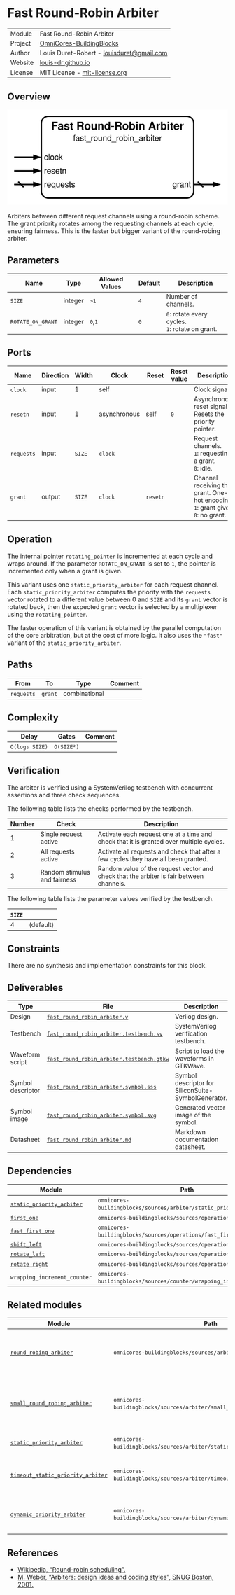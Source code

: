 # Fast Round-Robin Arbiter

|         |                                                                                  |
| ------- | -------------------------------------------------------------------------------- |
| Module  | Fast Round-Robin Arbiter                                                         |
| Project | [OmniCores-BuildingBlocks](https://github.com/Louis-DR/OmniCores-BuildingBlocks) |
| Author  | Louis Duret-Robert - [louisduret@gmail.com](mailto:louisduret@gmail.com)         |
| Website | [louis-dr.github.io](https://louis-dr.github.io)                                 |
| License | MIT License - [mit-license.org](https://mit-license.org)                         |

## Overview

![fast_round_robin_arbiter](fast_round_robin_arbiter.symbol.svg)

Arbiters between different request channels using a round-robin scheme. The grant priority rotates among the requesting channels at each cycle, ensuring fairness. This is the faster but bigger variant of the round-robing arbiter.

## Parameters

| Name              | Type    | Allowed Values | Default | Description                                         |
| ----------------- | ------- | -------------- | ------- | --------------------------------------------------- |
| `SIZE`            | integer | `>1`           | `4`     | Number of channels.                                 |
| `ROTATE_ON_GRANT` | integer | `0`,`1`        | `0`     | `0`: rotate every cycles.<br/>`1`: rotate on grant. |

## Ports

| Name       | Direction | Width  | Clock        | Reset    | Reset value | Description                                                                             |
| ---------- | --------- | ------ | ------------ | -------- | ----------- | --------------------------------------------------------------------------------------- |
| `clock`    | input     | 1      | self         |          |             | Clock signal.                                                                           |
| `resetn`   | input     | 1      | asynchronous | self     | `0`         | Asynchronous reset signal. Resets the priority pointer.                                 |
| `requests` | input     | `SIZE` | `clock`      |          |             | Request channels.<br/>`1`: requesting a grant.<br/>`0`: idle.                           |
| `grant`    | output    | `SIZE` | `clock`      | `resetn` |             | Channel receiving the grant. One-hot encoding.<br/>`1`: grant given.<br/>`0`: no grant. |

## Operation

The internal pointer `rotating_pointer` is incremented at each cycle and wraps around. If the parameter `ROTATE_ON_GRANT` is set to `1`, the pointer is incremented only when a grant is given.

This variant uses one `static_priority_arbiter` for each request channel. Each `static_priority_arbiter` computes the priority with the `requests` vector rotated to a different value between 0 and `SIZE` and its `grant` vector is rotated back, then the expected `grant` vector is selected by a multiplexer using the `rotating_pointer`.

The faster operation of this variant is obtained by the parallel computation of the core arbitration, but at the cost of more logic. It also uses the `"fast"` variant of the `static_priority_arbiter`.

## Paths

| From       | To      | Type          | Comment |
| ---------- | ------- | ------------- | ------- |
| `requests` | `grant` | combinational |         |

## Complexity

| Delay          | Gates      | Comment |
| -------------- | ---------- | ------- |
| `O(log₂ SIZE)` | `O(SIZE²)` |         |

## Verification

The arbiter is verified using a SystemVerilog testbench with concurrent assertions and three check sequences.

The following table lists the checks performed by the testbench.

| Number | Check                        | Description                                                                             |
| ------ | ---------------------------- | --------------------------------------------------------------------------------------- |
| 1      | Single request active        | Activate each request one at a time and check that it is granted over multiple cycles.  |
| 2      | All requests active          | Activate all requests and check that after a few cycles they have all been granted.     |
| 3      | Random stimulus and fairness | Random value of the request vector and check that the arbiter is fair between channels. |

The following table lists the parameter values verified by the testbench.

| `SIZE` |           |
| ------ | --------- |
| 4      | (default) |

## Constraints

There are no synthesis and implementation constraints for this block.

## Deliverables

| Type              | File                                                                                 | Description                                         |
| ----------------- | ------------------------------------------------------------------------------------ | --------------------------------------------------- |
| Design            | [`fast_round_robin_arbiter.v`](fast_round_robin_arbiter.v)                           | Verilog design.                                     |
| Testbench         | [`fast_round_robin_arbiter.testbench.sv`](fast_round_robin_arbiter.testbench.sv)     | SystemVerilog verification testbench.               |
| Waveform script   | [`fast_round_robin_arbiter.testbench.gtkw`](fast_round_robin_arbiter.testbench.gtkw) | Script to load the waveforms in GTKWave.            |
| Symbol descriptor | [`fast_round_robin_arbiter.symbol.sss`](fast_round_robin_arbiter.symbol.sss)         | Symbol descriptor for SiliconSuite-SymbolGenerator. |
| Symbol image      | [`fast_round_robin_arbiter.symbol.svg`](fast_round_robin_arbiter.symbol.svg)         | Generated vector image of the symbol.               |
| Datasheet         | [`fast_round_robin_arbiter.md`](fast_round_robin_arbiter.md)                         | Markdown documentation datasheet.                   |

## Dependencies

| Module                                                                             | Path                                                                  | Comment |
| ---------------------------------------------------------------------------------- | --------------------------------------------------------------------- | ------- |
| [`static_priority_arbiter`](../static_priority_arbiter/static_priority_arbiter.md) | `omnicores-buildingblocks/sources/arbiter/static_priority_arbiter`    |         |
| [`first_one`](../../operations/first_one/first_one.md)                             | `omnicores-buildingblocks/sources/operations/first_one`               |         |
| [`fast_first_one`](../../operations/fast_first_one/fast_first_one.md)              | `omnicores-buildingblocks/sources/operations/fast_first_one`          |         |
| [`shift_left`](../../operations/shift_left/shift_left.md)                          | `omnicores-buildingblocks/sources/operations/shift_left`              |         |
| [`rotate_left`](../../operations/rotate_left/rotate_left.md)                       | `omnicores-buildingblocks/sources/operations/rotate_left`             |         |
| [`rotate_right`](../../operations/rotate_right/rotate_right.md)                    | `omnicores-buildingblocks/sources/operations/rotate_right`            |         |
| `wrapping_increment_counter`                                                       | `omnicores-buildingblocks/sources/counter/wrapping_increment_counter` |         |

## Related modules

| Module                                                                                                     | Path                                                                       | Comment                                                 |
| ---------------------------------------------------------------------------------------------------------- | -------------------------------------------------------------------------- | ------------------------------------------------------- |
| [`round_robing_arbiter`](../round_robing_arbiter/round_robing_arbiter.md)                                  | `omnicores-buildingblocks/sources/arbiter/round_robing_arbiter`            | Variant wrapper of the round-robing arbiter.            |
| [`small_round_robing_arbiter`](../small_round_robing_arbiter/small_round_robing_arbiter.md)                | `omnicores-buildingblocks/sources/arbiter/small_round_robing_arbiter`      | Smaller but slower variant of the round-robing arbiter. |
| [`static_priority_arbiter`](../static_priority_arbiter/static_priority_arbiter.md)                         | `omnicores-buildingblocks/sources/arbiter/static_priority_arbiter`         | Simpler but unfair arbiter.                             |
| [`timeout_static_priority_arbiter`](../timeout_static_priority_arbiter/timeout_static_priority_arbiter.md) | `omnicores-buildingblocks/sources/arbiter/timeout_static_priority_arbiter` | Simpler and unfair but avoiding starvation.             |
| [`dynamic_priority_arbiter`](../dynamic_priority_arbiter/dynamic_priority_arbiter.md)                      | `omnicores-buildingblocks/sources/arbiter/dynamic_priority_arbiter`        | Arbiter with per-channel dynamic priority.              |

## References

- [Wikipedia, “Round-robin scheduling”.](https://en.wikipedia.org/wiki/Round-robin_scheduling)
- [M. Weber, “Arbiters: design ideas and coding styles”, SNUG Boston, 2001.](https://abdullahyildiz.github.io/files/Arbiters-Design_Ideas_and_Coding_Styles.pdf)

